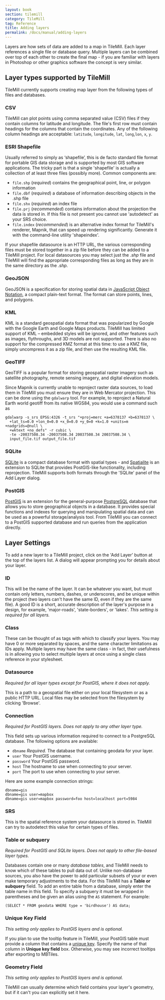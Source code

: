 ```yaml
---
layout: book
section: tilemill
category: TileMill
tag: Reference
title: Adding layers
permalink: /docs/manual/adding-layers
---
```

Layers are how sets of data are added to a map in TileMill. Each layer references a single file or database query. Multiple layers can be combined over top of each other to create the final map - if you are familiar with layers in Photoshop or other graphics software the concept is very similar. 


Layer types supported by TileMill
---------------------------------

TileMill currently supports creating map layer from the following types of files and databases.

### CSV

TileMill can plot points using comma separated value (CSV) files if they contain columns for latitude and longitude. The file's first row must contain headings for the columns that contain the coordinates. Any of the following column headings are acceptable: `latitude`, `longitude`, `lat`, `long`,`lon`, `x`, `y`.

### ESRI Shapefile

Usually referred to simply as ‘shapefile’, this is de facto standard file format for portable GIS data storage and is supported by most GIS software applications. The tricky part is that a single 'shapefile' is actually a collection of at least three files (possibly more). Common components are:

- `file.shp` (*required*) contains the geographical point, line, or polygon information
- `file.dbf` (*required*) a database of information describing objects in the .shp file
- `file.shx` (*required*) an index file
- `file.prj` (*recommended*) contains information about the projection the data is stored in. If this file is not present you cannot use 'autodetect' as your SRS choice.
- `file.index` (*recommended*) is an alternative index format for TileMill's renderer, Mapnik, that can speed up rendering significantly. Generate it with the command-line utility 'shapeindex'.

If your shapefile datasource is an HTTP URL, the various corresponding files must be stored together in a zip file before they can be added to a TileMill project. For local datasources you may select just the _.shp_ file and TileMill will find the appropriate corresponding files as long as they are in the same directory as the _.shp_.

### GeoJSON

GeoJSON is a specification for storing spatial data in [JavaScript Object Notation](http://en.wikipedia.org/wiki/JSON), a compact plain-text format. The format can store points, lines, and polygons.

### KML

KML is a standard geospatial data format that was popularized by Google with the Google Earth and Google Maps products. TileMill has limited support of KML – embedded styles will be ignored, and other features such as images, flythroughs, and 3D models are not supported. There is also no support for the compressed KMZ format at this time: to use a KMZ file, simply uncompress it as a zip file, and then use the resulting KML file.

### GeoTIFF

GeoTIFF is a popular format for storing geospatial raster imagery such as satellite photography, remote sensing imagery, and digital elevation models.

Since Mapnik is currently unable to reproject raster data sources, to load them in TileMill you must ensure they are in Web Mercator projection. This can be done using the `gdalwarp` tool. For example, to reproject a Natural Earth world geotiff from its native WGS84, you would use a command such as

    gdalwarp -s_srs EPSG:4326 -t_srs "+proj=merc +a=6378137 +b=6378137 \
      +lat_ts=0.0 +lon_0=0.0 +x_0=0.0 +y_0=0 +k=1.0 +units=m +nadgrids=@null \
      +wktext +no_defs" -r cubic \
      -te -20037508.34 -20037508.34 20037508.34 20037508.34 \
      input_file.tif output_file.tif


### SQLite

[SQLite](http://sqlite.org/) is a compact database format with spatial types - and [Spatialite](http://www.gaia-gis.it/spatialite/) is an extension to SQLite that provides PostGIS-like functionality, including reprojection. TileMill supports both formats through the 'SQLite' panel of the Add Layer dialog.


### PostGIS

[PostGIS](http://postgis.refractions.net/) is an extension for the general-purpose [PostgreSQL](http://www.postgresql.org/) database that allows you to store geographical objects in a database. It provides special functions and indexes for querying and manipulating spatial data and can be used as a powerful storage/analysis tool. From TileMill you can connect to a PostGIS supported database and run queries from the application directly.


Layer Settings
--------------

To add a new layer to a TileMill project, click on the 'Add Layer' button at the top of the layers list. A dialog will appear prompting you for details about your layer.

<!-- TODO: SCREENSHOT -->

### ID

This will be the name of the layer. It can be whatever you want, but must contain only letters, numbers, dashes, or underscores, and be unique within the project (two layers can't have the same ID, even if they are the same file). A good ID is a short, accurate description of the layer's purpose in a design, for example, 'major-roads', 'state-borders', or 'lakes'. *This setting is required for all layers.*

### Class

These can be thought of as tags with which to classify your layers. You may have 0 or more separated by spaces, and the same character limitations as IDs apply. Multiple layers may have the same class - in fact, their usefulness is in allowing you to select multiple layers at once using a single class reference in your stylesheet.

### Datasource

*Required for all layer types except for PostGIS, where it does not apply.*

This is a path to a geospatial file either on your local filesystem or as a public HTTP URL. Local files may be selected from the filesystem by clicking 'Browse'. 

### Connection

*Required for PostGIS layers. Does not apply to any other layer type.*

This field sets up various information required to connect to a PostgreSQL database. The following options are available:

- `dbname` *Required.* The database that containing geodata for your layer.
- `user` Your PostGIS username.
- `password` Your PostGIS password.
- `host` The hostname to use when connecting to your server.
- `port` The port to use when connecting to your server.

Here are some example connection strings:

    dbname=gis
    dbname=gis user=mapbox
    dbname=gis user=mapbox password=foo host=localhost port=5984

### SRS

<!-- THIS IS REQUIRED FOR SOME LAYER TYPES - WHICH ONES? -->

This is the spatial reference system your datasource is stored in. TileMill can try to autodetect this value for certain types of files. 

### Table or subquery

*Required for PostGIS and SQLite layers. Does not apply to other file-based layer types.*

Databases contain one or many *database tables*, and TileMill needs to know which of these tables to pull data out of. Unlike non-database sources, you also have the power to add particular subsets of your or even make temporary adjustments to the data. For this TileMill has a **Table or subquery** field. To add an entire table from a database, simply enter the table name in this field. To specify a subquery it must be wrapped in parentheses and be given an alias using the `AS` statement. For example:

    (SELECT * FROM geodata WHERE type = 'birdhouse') AS data;

### Unique Key Field

*This setting only applies to PostGIS layers and is optional.*

If you plan to use the tooltip feature in TileMill, your PostGIS table must provide a column that contains a [unique key](http://en.wikipedia.org/wiki/Unique_key). Specify the name of that column in **Unique key field** box. Otherwise, you may see incorrect tooltips after exporting to MBTiles.

### Geometry Field

*This setting only applies to PostGIS layers and is optional.*

TileMill can usually determine which field contains your layer's geometry, but if it can't you can explicitly set it here.



